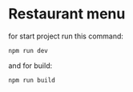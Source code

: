 # Restaurant menu

for start project run this command:
```shell
npm run dev
``` 
and for build:
```shell
npm run build
```